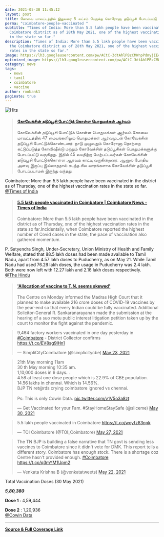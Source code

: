 ```yaml
---
date: 2021-05-30 11:45:12
layout: post
title: கோவை மாவட்டத்தில் இதுவரை 5 லட்சம் பேருக்கு கொரோனா தடுப்பூசி போடப்பட்டு உள்ளது.
perma: "coimbatore-people-vaccinated "
subtitle: "Times of India: More than 5.5 lakh people have been vaccinated in the
  Coimbatore district as of 28th May 2021, one of the highest vaccination rates
  in the state so far."
description: "Times of India: More than 5.5 lakh people have been vaccinated in
  the Coimbatore district as of 28th May 2021, one of the highest vaccination
  rates in the state so far."
image: https://lh3.googleusercontent.com/pw/ACtC-3dtAhlPBzCMWnpPdnyjIEcjCDXdNJwxiF8UwU37crmIWnQpUMCvv_DIukQbiMqCh1cjfzu0sU34BF0Fz4HdN69W_lWDhzTiA1lQuy3Se0LeSFVz4KnKNm_t_vLdFHwtmuShs2x7IfJXQeMd3AOGfLVLmA=w954-h635-no?authuser=0
optimized_image: https://lh3.googleusercontent.com/pw/ACtC-3dtAhlPBzCMWnpPdnyjIEcjCDXdNJwxiF8UwU37crmIWnQpUMCvv_DIukQbiMqCh1cjfzu0sU34BF0Fz4HdN69W_lWDhzTiA1lQuy3Se0LeSFVz4KnKNm_t_vLdFHwtmuShs2x7IfJXQeMd3AOGfLVLmA=w954-h635-no?authuser=0
category: news
tags:
  - news
  - tamil
  - coimbatore
  - vaccine
author: roobank1
paginate: true
---
```

![Hits](https://hits.seeyoufarm.com/api/count/incr/badge.svg?url=coimbatore-people-vaccinated&count_bg=%230F0E0E&title_bg=%23000000&icon=reverbnation.svg&icon_color=%23FFFAFA&title=views&edge_flat=true)

<blockquote class="embedly-card" data-card-key="0cce2b7a99da4e6c8e5e029e9802a0a3" data-card-type="article-full"><h4><a href="https://www.dailythanthi.com/amp/News/Districts/2021/05/28233206/The-public-is-interested-in-getting-vaccinated-against.vpf">கோவேக்சின் தடுப்பூசி போட்டுக் கொள்ள பொதுமக்கள் ஆர்வம்</a></h4><p>கோவேக்சின் தடுப்பூசி போட்டுக் கொள்ள பொதுமக்கள் ஆர்வம் கோவை மாவட்டத்தில் 47 மையங்களிலும் பொதுமக்கள் ஆர்வமுடன் கோவேக்சின் தடுப்பூசி போட்டுக்கொண்டனர். நாடு முழுவதும் கொரோனா தொற்றை கட்டுப்படுத்த கோவிஷீல்டு மற்றும் கோவேக்சின் தடுப்பூசிகள் பொதுமக்களுக்கு போடப்பட்டு வருகிறது. இதில் 45 வயதிற்கு மேற்பட்டவர்கள் கோவேக்சின் தடுப்பூசி போட்டுக்கொள்ள ஆர்வம் காட்டி வருகின்றனர். ஆனால் போதிய அளவு இருப்பு இல்லாததால் கடந்த சில வாரங்களாக கோவேக்சின் தடுப்பூசி போடப்படாமல் இருந்து வந்தது.</p></blockquote>
<script async src="//cdn.embedly.com/widgets/platform.js" charset="UTF-8"></script>

Coimbatore: More than 5.5 lakh people have been vaccinated in the district as of Thursday, one of the highest vaccination rates in the state so far.
<br>
<a href="http://timesofindia.indiatimes.com/articleshow/83018827.cms?utm_source=contentofinterest&utm_medium=text&utm_campaign=cppst" target="_blank">@Times of India</a>


<blockquote class="embedly-card" data-card-key="0cce2b7a99da4e6c8e5e029e9802a0a3" data-card-branding="0" data-card-type="article-full" data-card-align="left"><h4><a href="https://timesofindia.indiatimes.com/city/coimbatore/5-5-lakh-people-vaccinated-in-coimbatore/articleshow/83018827.cms">5.5 lakh people vaccinated in Coimbatore | Coimbatore News - Times of India</a></h4><p>Coimbatore: More than 5.5 lakh people have been vaccinated in the district as of Thursday, one of the highest vaccination rates in the state so far.Incidentally, when Coimbatore reported the highest number of Covid cases in the state, the pace of vaccination also gathered momentum.</p></blockquote>
<script async src="//cdn.embedly.com/widgets/platform.js" charset="UTF-8"></script>

P. Satyendra Singh, Under-Secretary, Union Ministry of Health and Family Welfare, stated that 88.5 lakh doses had been made available to Tamil Nadu, apart from 4.57 lakh doses to Puducherry, as on May 21. While Tamil Nadu had used 76.28 lakh doses, the usage in Puducherry was 2.4 lakh. Both were now left with 12.27 lakh and 2.16 lakh doses respectively.
<br>
<a href="https://www.thehindu.com/news/national/tamil-nadu/not-proportionate-to-number-of-cases/article34637294.ece" target="_blank">@The Hindu</a>


<blockquote class="embedly-card" data-card-key="0cce2b7a99da4e6c8e5e029e9802a0a3" data-card-type="article-full"><h4><a href="https://www.thehindu.com/news/national/tamil-nadu/not-proportionate-to-number-of-cases/article34637294.ece">'Allocation of vaccine to T.N. seems skewed'</a></h4><p>The Centre on Monday informed the Madras High Court that it planned to make available 216 crore doses of COVID-19 vaccines by the year-end so that every Indian could be fully vaccinated. Additional Solicitor-General R. Sankaranarayanan made the submission at the hearing of a suo motu public interest litigation petition taken up by the court to monitor the fight against the pandemic.</p></blockquote>
<script async src="//cdn.embedly.com/widgets/platform.js" charset="UTF-8"></script>

<blockquote class="twitter-tweet"><p lang="en" dir="ltr">9,464 factory workers vaccinated in one day yesterday in <a href="https://twitter.com/hashtag/Coimbatore?src=hash&amp;ref_src=twsrc%5Etfw">#Coimbatore</a> - District Collector confirms<br> <a href="https://t.co/EV8sg9lHn1">https://t.co/EV8sg9lHn1</a></p>&mdash; SimpliCityCoimbatore (@simplicitycbe) <a href="https://twitter.com/simplicitycbe/status/1396457002851872771?ref_src=twsrc%5Etfw">May 23, 2021</a></blockquote> <script async src="https://platform.twitter.com/widgets.js" charset="utf-8"></script>

<blockquote class="twitter-tweet"><p lang="en" dir="ltr">21th May morning 11am<br>30 th May morning 10:35 am.<br>1,10,000 doses in 9 days. .<br>4.58 at least one dose people which is 22.9% of CBE population.<br>14.56 lakhs in chennai. Which is 14.56%.<br>BJP TN ret@rds crying coimbatore ignored vs chennai.<br><br>Ps: This is only Cowin Data. <a href="https://t.co/v1V5o3a8zt">pic.twitter.com/v1V5o3a8zt</a></p>&mdash; Get Vaccinated for your Fam. #StayHomeStaySafe (@sliceme) <a href="https://twitter.com/sliceme/status/1398869970717528064?ref_src=twsrc%5Etfw">May 30, 2021</a></blockquote> <script async src="https://platform.twitter.com/widgets.js" charset="utf-8"></script>

<blockquote class="twitter-tweet"><p lang="en" dir="ltr">5.5 lakh people vaccinated in Coimbatore <a href="https://t.co/woyfz83npk">https://t.co/woyfz83npk</a></p>&mdash; TOI Coimbatore (@TOI_Coimbatore) <a href="https://twitter.com/TOI_Coimbatore/status/1398045511626596353?ref_src=twsrc%5Etfw">May 27, 2021</a></blockquote> <script async src="https://platform.twitter.com/widgets.js" charset="utf-8"></script>

<blockquote class="twitter-tweet"><p lang="en" dir="ltr">The TN BJP is building a false narrative that TN govt is sending less vaccines to Coimbatore since it didn&#39;t vote for DMK. This report tells a different story. Coimbatore has enough stock. There is a shortage coz Centre hasn&#39;t provided enough. <a href="https://twitter.com/hashtag/Coimbatore?src=hash&amp;ref_src=twsrc%5Etfw">#Coimbatore</a> <a href="https://t.co/q3mYM1Upm2">https://t.co/q3mYM1Upm2</a></p>&mdash; Venkata Krishna B (@venkatatweets) <a href="https://twitter.com/venkatatweets/status/1395974245637705733?ref_src=twsrc%5Etfw">May 22, 2021</a></blockquote> <script async src="https://platform.twitter.com/widgets.js" charset="utf-8"></script>

Total Vaccination Doses (30 May 2021)

***5,80,380***

**Dose 1** : 4,59,444

**Dose 2** : 1,20,936
<br>
<a href="https://dashboard.cowin.gov.in/" target="_blank">@Cowin Data</a>


- - -
<a href="https://news.google.com/stories/CAAqOQgKIjNDQklTSURvSmMzUnZjbmt0TXpZd1NoTUtFUWp1aG9ieWtvQU1FVzh0MVpFRnM0N1NLQUFQAQ?hl=en-IN&gl=IN&ceid=IN%3Aen" target="_blank">
<b>Source & Full Coverage Link</b>
</a>
